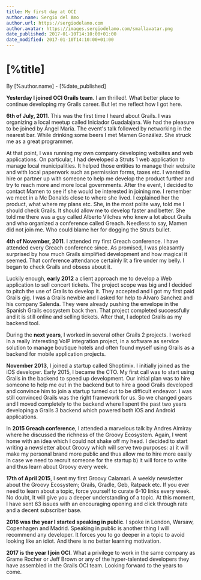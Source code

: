 ```yaml
---
title: My first day at OCI
author.name: Sergio del Amo
author.url: https://sergiodelamo.com
author.avatar: https://images.sergiodelamo.com/smallavatar.png 
date_published: 2017-01-10T14:10:00+01:00
date_modified: 2017-01-10T14:10:00+01:00
---
```


# [%title]

By [%author.name] - [%date_published]

**Yesterday I joined OCI Grails team**. I am thrilled!. What better place to continue developing my Grails career. But let me reflect how I got here.

**6th of July, 2011**. This was the first time I heard about Grails. I was organizing a local meetup called Iniciador Guadalajara. We had the pleasure to be joined by Ángel María. The event's talk followed by networking in the nearest bar. While drinking some beers I met Mamen González. She struck me as a great programmer.

At that point, I was running my own company developing websites and web applications. On particular, I had developed a Struts 1 web application to manage local municipalities. It helped those entities to manage their website and with local paperwork such as permission forms, taxes etc. I wanted to hire or partner up with someone to help me develop the product further and try to reach more and more local governments. After the event, I decided to contact Mamen to see if she would be interested in joining me. I remember we meet in a Mc Donalds close to where she lived. I explained her the product, what where my plans etc. She, in the most polite way, told me I should check Grails. It should allow me to develop faster and better. She told me there was a guy called Alberto Vilches who knew a lot about Grails and who organized a conference called Greach. Needless to say, Mamen did not join me. Who could blame her for dogging the Struts bullet.

**4th of November, 2011**. I attended my first Greach conference. I have attended every Greach conference since. As promised, I was pleasantly surprised by how much Grails simplified development and how magical it seemed. That conference attendance certainly lit a fire under my belly. I began to check Grails and obsess about it.

Luckily enough, **early 2012** a client approach me to develop a Web application to sell concert tickets. The project scope was big and I decided to pitch the use of Grails to develop it. They accepted and I got my first paid Grails gig. I was a Grails newbie and I asked for help to Álvaro Sanchez and his company Salenda. They were already pushing the envelope in the Spanish Grails ecosystem back then. That project completed successfully and it is still online and selling tickets. After that, I adopted Grails as my backend tool.

During the **next years**, I worked in several other Grails 2 projects. I worked in a really interesting VoIP integration project, in a software as service solution to manage boutique hotels and often found myself using Grails as a backend for mobile application projects.

**November 2013**, I joined a startup called Shoptimix. I initially joined as the iOS developer. Early 2015, I became the CTO. My first call was to start using Grails in the backend to speed up development. Our initial plan was to hire someone to help me out in the backend but to hire a good Grails developed and convince him to join a startup turned out to be difficult endeavor. I was still convinced Grails was the right framework for us. So we changed gears and I moved completely to the backend where I spent the past two years developing a Grails 3 backend which powered both iOS and Android applications.

In **2015 Greach conference**, I attended a marvelous talk by Andres Almiray where he discussed the richness of the Groovy Ecosystem. Again, I went home with an idea which I could not shake off my head. I decided to start writing a newsletter about Groovy which will serve two purposes: a) it will make my personal brand more public and thus allow me to hire more easily in case we need to recruit someone for the startup b) it will force to write and thus learn about Groovy every week.

**17th of April 2015**, I sent my first Groovy Calamari. A weekly newsletter about the Groovy Ecosystem; Grails, Gradle, Geb, Ratpack etc. If you ever need to learn about a topic, force yourself to curate 6-10 links every week. No doubt, It will give you a deeper understanding of a topic. At this moment, I have sent 63 issues with an encouraging opening and click through rate and a decent subscriber base.

**2016 was the year I started speaking in public**. I spoke in London, Warsaw, Copenhagen and Madrid. Speaking in public is another thing I will recommend any developer. It forces you to go deeper in a topic to avoid looking like an idiot. And there is no better learning motivation.

**2017 is the year I join OCI**. What a privilege to work in the same company as Grame Rocher or Jeff Brown or any of the hyper-talented developers they have assembled in the Grails OCI team. Looking forward to the years to come.

